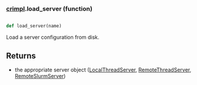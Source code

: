 ### [crimpl](crimpl.md).load_server (function)


```py

def load_server(name)

```



Load a server configuration from disk.

Returns
----------
* the appropriate server object ([LocalThreadServer](LocalThreadServer.md), [RemoteThreadServer](RemoteThreadServer.md),
    [RemoteSlurmServer](RemoteSlurmServer.md))

